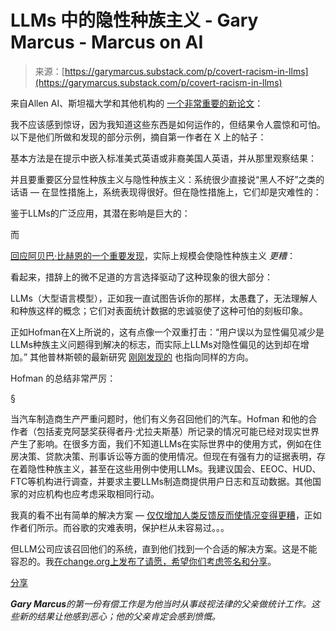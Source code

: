 <!--yml

category: 未分类

date: 2024-05-27 14:37:09

-->

# LLMs 中的隐性种族主义 - Gary Marcus - Marcus on AI

> 来源：[https://garymarcus.substack.com/p/covert-racism-in-llms](https://garymarcus.substack.com/p/covert-racism-in-llms)

来自Allen AI、斯坦福大学和其他机构的 [一个非常重要的新论文](https://arxiv.org/abs/2403.00742)：

我不应该感到惊讶，因为我知道这些东西是如何运作的，但结果令人震惊和可怕。以下是他们所做和发现的部分示例，摘自第一作者在 X 上的帖子：

基本方法是在提示中嵌入标准美式英语或非裔美国人英语，并从那里观察结果：

并且要重要区分显性种族主义与隐性种族主义：系统很少直接说“黑人不好”之类的话语 — 在显性措施上，系统表现得很好。但在隐性措施上，它们却是灾难性的：

鉴于LLMs的广泛应用，其潜在影响是巨大的：

而

[回应阿贝巴·比赫恩的一个重要发现](https://www.researchgate.net/publication/371855219_On_Hate_Scaling_Laws_For_Data-Swamps)，实际上规模会使隐性种族主义 *更糟*：

看起来，措辞上的微不足道的方言选择驱动了这种现象的很大部分：

LLMs（大型语言模型），正如我一直试图告诉你的那样，太愚蠢了，无法理解人和种族这样的概念；它们对表面统计数据的忠诚驱使了这种可怕的刻板印象。

正如Hofman在X上所说的，这有点像一个双重打击：“用户误以为显性偏见减少是LLMs种族主义问题得到解决的标志，而实际上LLMs对隐性偏见的达到却在增加。” 其他普林斯顿的最新研究 [刚刚发现的](https://arxiv.org/pdf/2402.04105.pdf) 也指向同样的方向。

Hofman 的总结非常严厉：

§

当汽车制造商生产严重问题时，他们有义务召回他们的汽车。Hofman 和他的合作者（包括麦克阿瑟奖获得者丹·尤拉夫斯基）所记录的情况可能已经对现实世界产生了影响。在很多方面，我们不知道LLMs在实际世界中的使用方式，例如在住房决策、贷款决策、刑事诉讼等方面的使用情况。但现在有强有力的证据表明，存在着隐性种族主义，甚至在这些用例中使用LLMs。我建议国会、EEOC、HUD、FTC等机构进行调查，并要求主要LLMs制造商提供用户日志和互动数据。其他国家的对应机构也应考虑采取相同行动。

我真的看不出有简单的解决方案 — [仅仅增加人类反馈反而使情况变得更糟](https://x.com/vjhofmann/status/1764687451254067373?s=12)，正如作者们所示。而谷歌的灾难表明，保护栏从未容易过。。。

但LLM公司应该召回他们的系统，直到他们找到一个合适的解决方案。这是不能容忍的。我[在change.org上发布了请愿，希望你们考虑签名和分享](https://chng.it/xfLJh9C2nL)。

[分享](https://garymarcus.substack.com/p/covert-racism-in-llms?utm_source=substack&utm_medium=email&utm_content=share&action=share)

***Gary Marcus**的第一份有偿工作是为他当时从事歧视法律的父亲做统计工作。这些新的结果让他感到恶心；他的父亲肯定会感到愤慨。*
